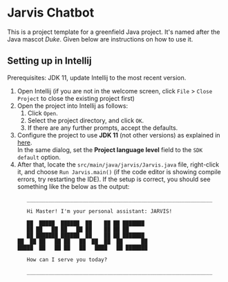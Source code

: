 # Jarvis Chatbot

This is a project template for a greenfield Java project. It's named after the Java mascot _Duke_. Given below are instructions on how to use it.

## Setting up in Intellij

Prerequisites: JDK 11, update Intellij to the most recent version.

1. Open Intellij (if you are not in the welcome screen, click `File` > `Close Project` to close the existing project first)
1. Open the project into Intellij as follows:
   1. Click `Open`.
   1. Select the project directory, and click `OK`.
   1. If there are any further prompts, accept the defaults.
1. Configure the project to use **JDK 11** (not other versions) as explained in [here](https://www.jetbrains.com/help/idea/sdk.html#set-up-jdk).<br>
   In the same dialog, set the **Project language level** field to the `SDK default` option.
3. After that, locate the `src/main/java/jarvis/Jarvis.java` file, right-click it, and choose `Run Jarvis.main()` (if the code editor is showing compile errors, try restarting the IDE). If the setup is correct, you should see something like the below as the output:
   ```
      ____________________________________________________________

      Hi Master! I'm your personal assistant: JARVIS! 

      ██  █████  ██████  ██    ██ ██ ███████ 
      ██ ██   ██ ██   ██ ██    ██ ██ ██      
      ██ ███████ ██████  ██    ██ ██ ███████ 
   ██  ██ ██   ██ ██   ██  ██  ██  ██      ██
   █████  ██   ██ ██   ██   ████   ██ ███████ 

      How can I serve you today? 

      ____________________________________________________________
   ```
